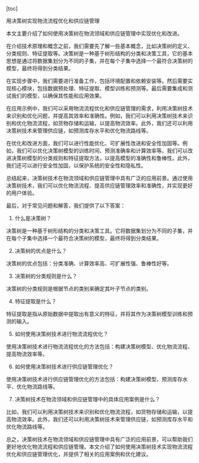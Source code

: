 
[toc]                    
                
                
用决策树实现物流流程优化和供应链管理

本文主要介绍了如何使用决策树在物流领域和供应链管理中实现优化和改进。

在介绍技术原理和概念之前，我们需要先了解一些基本概念，比如决策树的定义、分类规则、特征提取等。决策树是一种基于树形结构的分类和决策工具，它的基本思想是通过将数据集划分为不同的子集，并在每个子集中选择一个最符合决策树的模型，最终将得到分类结果。

在实现步骤中，我们需要进行准备工作，包括环境配置和依赖安装等。然后需要实现核心模块，包括数据预处理、特征提取、模型训练和预测等。最后需要集成和测试我们的模型，以确保其性能和应用效果。

在应用示例中，我们可以采用物流流程优化和供应链管理的需求，利用决策树技术来识别和优化问题，并提高其效率和准确性。例如，我们可以利用决策树技术来识别和优化物流流程，如货物存储和运输，以提高物流效率。此外，我们还可以利用决策树技术来管理供应链，如预测库存水平和优化物流路线等。

在优化和改进方面，我们可以进行性能优化、可扩展性改进和安全性加固等。例如，我们可以优化决策树模型的训练时间、预测准确率和计算效率等。我们可以改进决策树模型的分类规则和特征提取方法，以提高模型的准确性和鲁棒性。此外，我们还可以进行安全性加固，以保护系统的安全性和隐私性。

总结起来，决策树技术在物流领域和供应链管理中具有广泛的应用前景。通过使用决策树技术，我们可以优化物流流程、提高供应链管理效率和准确性，并实现更好的用户体验。

最后，对于常见问题和解答，我们提供了以下答案：

1. 什么是决策树？

决策树是一种基于树形结构的分类和决策工具。它将数据集划分为不同的子集，并在每个子集中选择一个最符合决策树的模型，最终将得到分类结果。

2. 决策树的优点是什么？

决策树的优点包括：分类准确、计算效率高、可扩展性强、鲁棒性好等。

3. 决策树的分类规则是什么？

决策树的分类规则是根据节点的类别来确定其叶子节点的类别。

4. 特征提取是什么？

特征提取是指从原始数据中提取出有意义的特征，并将其作为决策树模型训练和预测的输入。

5. 如何使用决策树技术进行物流流程优化？

使用决策树技术进行物流流程优化的方法包括：构建决策树模型、优化物流流程、提高物流效率等。

6. 如何使用决策树技术进行供应链管理优化？

使用决策树技术进行供应链管理优化的方法包括：构建决策树模型、预测库存水平、优化物流路线等。

7. 决策树技术在物流领域和供应链管理中的具体应用案例是什么？

比如，我们可以利用决策树技术来识别和优化物流流程，如货物存储和运输，以提高物流效率。此外，我们还可以利用决策树技术来管理供应链，如预测库存水平和优化物流路线等。

总之，决策树技术在物流领域和供应链管理中具有广泛的应用前景，可以帮助我们更好地优化物流流程和供应链管理。本文介绍了如何使用决策树技术实现物流流程优化和供应链管理优化，并提供了相关的应用案例和优化建议。

